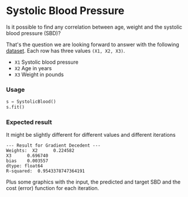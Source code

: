 # Systolic Blood Pressure

Is it possible to find any correlation between age, weight and the systolic blood pressure (SBD)?

That's the question we are looking forward to answer with the following [dataset](http://college.cengage.com/mathematics/brase/understandable_statistics/7e/students/datasets/mlr/frames/frame.html).
Each row has three values `(X1, X2, X3)`.

* `X1` Systolic blood pressure
* `X2` Age in years
* `X3` Weight in pounds

### Usage

```python
s = SystolicBlood()
s.fit()
```
### Expected result

It might be slightly different for different values and different iterations
```
--- Result for Gradient Decedent ---
Weights:  X2      0.224582
X3      0.696740
bias    0.003557
dtype: float64
R-squared:  0.9543378747364191
```

Plus some graphics with the input, the predicted and target SBD and the cost (error) function for each iteration.